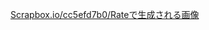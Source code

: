 [Scrapbox.io/cc5efd7b0/Rateで生成される画像](https://scrapbox.io/cc5efd7b0/Rate%E3%81%A7%E7%94%9F%E6%88%90%E3%81%95%E3%82%8C%E3%82%8B%E7%94%BB%E5%83%8F)
